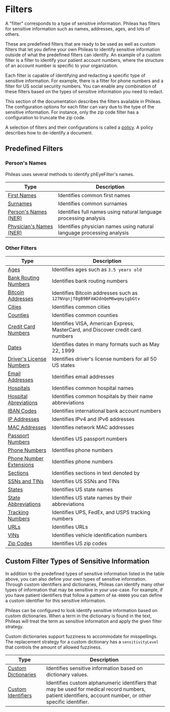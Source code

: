 # Filters

A "filter" corresponds to a type of sensitive information. Phileas has filters for sensitive information such as names, addresses, ages, and lots of others.

These are predefined filters that are ready to be used as well as custom filters that let you define your own Phileas to identify sensitive information outside of what the predefined filters can identify. An example of a custom filter is a filter to identify your patient account numbers, where the structure of an account number is specific to your organization.

Each filter is capable of identifying and redacting a specific type of sensitive information. For example, there is a filter for phone numbers and a filter for US social security numbers. You can enable any combination of these filters based on the types of sensitive information you need to redact.

This section of the documentation describes the filters available in Phileas. The configuration options for each filter can vary due to the type of the sensitive information. For instance, only the zip code filter has a configuration to truncate the zip code.

A selection of filters and their configurations is called a [policy](policies_README.md). A policy describes how to de-identify a document.

## Predefined Filters

### Person's Names

Phileas uses several methods to identify phEyeFilter's names.

| Type                                                                    | Description                                                           |
|-------------------------------------------------------------------------|-----------------------------------------------------------------------|
| [First Names](filters/persons_names/first-names.md)                     | Identifies common first names                                         |
| [Surnames](filters/persons_names/surnames.md)                           | Identifies common surnames                                            |
| [Person's Names (NER)](filters/persons_names/ph-eye)      | Identifies full names using natural language processing analysis      |
| [Physician's Names (NER)](filters/persons_names/physician-names-ner.md) | Identifies physician names using natural language processing analysis |

### Other Filters

| Type                                                                                                                             | Description                                                                     |
|----------------------------------------------------------------------------------------------------------------------------------|---------------------------------------------------------------------------------|
| [Ages](filters/common_filters/ages.md)                                                                                           | Identifies ages such as `3.5 years old`                                         |
| [Bank Routing Numbers](filters/common_filters/bank-routing-numbers.md.md)                                                        | Identifies bank routing numbers                                                 |
| [Bitcoin Addresses](filters/common_filters/bitcoin-addresses.md)                                                                 | Identifies Bitcoin addresses such as `127NVqnjf8gB9BFAW2dnQeM6wqmy1gbGtv`       |
| [Cities](filters/common_filters/cities.md)                                                                                       | Identifies common cities                                                        |
| [Counties](filters/common_filters/counties.md)                                                                                   | Identifies common counties                                                      |
| [Credit Card Numbers](filters/common_filters/credit-cards.md)                                                                    | Identifies VISA, American Express, MasterCard, and Discover credit card numbers |
| [Dates](filters/common_filters/dates.md)                                                                                         | Identifies dates in many formats such as May 22, 1999                           |
| [Driver's License Numbers](filters/common_filters/drivers-license-numbers.md)                                                    | Identifies driver's license numbers for all 50 US states                        |
| [Email Addresses](filters/common_filters/email-addresses.md)                                                                     | Identifies email addresses                                                      |
| [Hospitals](filters/locations/hospitals.md)                                                                                      | Identifies common hospital names                                                |
| [Hospital Abreviations](filters/locations/hospital-abbreviations.md)                                                             | Identifies common hospitals by their name abbreviations                         |
| [IBAN Codes](filters/common_filters/iban-codes.md)                                                                               | Identifies international bank account numbers                                   |
| [IP Addresses](filters/common_filters/ip-addresses.md)                                                                           | Identifies IPv4 and IPv6 addresses                                              |
| [MAC Addresses](filters/common_filters/mac-addresses.md)                                                                         | Identifies network MAC addresses                                                |
| [Passport Numbers](filters/common_filters/passport-numbers.md)                                                                   | Identifies US passport numbers                                                  |
| [Phone Numbers](filters/common_filters/phone-numbers.md)                                                                         | Identifies phone numbers                                                        |
| [Phone Number Extensions](filters/common_filters/phone-number-extensions.md)                                                     | Identifies phone numbers                                                        |
| [Sections](filters/common_filters/sections.md)                                                                                   | Identifies sections in text denoted by                                          |
| [SSNs and TINs](filters/common_filters/ssns-and-tins.md)                                                                         | Identifies US SSNs and TINs                                                     |
| [States](filters/locations/states.md)                 | Identifies US state names                                    |
| [State Abbreviations](filters/locations/state-abbreviations.md) | Identifies US state names by their abbreviations                                |
| [Tracking Numbers](filters/common_filters/tracking-numbers.md)                                                                   | Identifies UPS, FedEx, and USPS tracking numbers                                |
| [URLs](filters/common_filters/urls.md)                                                                                           | Identifies URLs                                                                 |
| [VINs](filters/common_filters/vins.md)                                                                                           | Identifies vehicle identification numbers                                       |
| [Zip Codes](filters/common_filters/zip-codes.md)                                                                                 | Identifies US zip codes                                                         |

## Custom Filter Types of Sensitive Information

In addition to the predefined types of sensitive information listed in the table above, you can also define your own types of sensitive information. Through custom identifiers and dictionaries, Phileas can identify many other types of information that may be sensitive in your use-case. For example, if you have patient identifiers that follow a pattern of `AA-00000` you can define a custom identifier for this sensitive information.

Phileas can be configured to look identify sensitive information based on custom dictionaries. When a term in the dictionary is found in the text, Phileas will treat the term as sensitive information and apply the given filter strategy.

Custom dictionaries support fuzziness to accommodate for misspellings. The replacement strategy for a custom dictionary has a `sensitivityLevel` that controls the amount of allowed fuzziness.

| Type                                                        | Description                                                                                                                                                |
|-------------------------------------------------------------| ---------------------------------------------------------------------------------------------------------------------------------------------------------- |
| [Custom Dictionaries](filters/custom_filters/dictionary.md) | Identifies sensitive information based on dictionary values.                                                                                               |
| [Custom Identifiers](filters/custom_filters/identifier.md)                         | Identifies custom alphanumeric identifiers that may be used for medical record numbers, patient identifiers, account number, or other specific identifier. |
